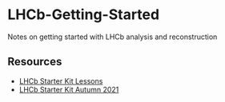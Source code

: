 # LHCb-Getting-Started
Notes on getting started with LHCb analysis and reconstruction

## Resources

* [LHCb Starter Kit Lessons](https://lhcb.github.io/starterkit-lessons/first-analysis-steps/minimal-dv-job.html)
* [LHCb Starter Kit Autumn 2021](https://lhcb.github.io/starterkit/starterkit/2021/11/22/starterkit-autumn-2021.html)


